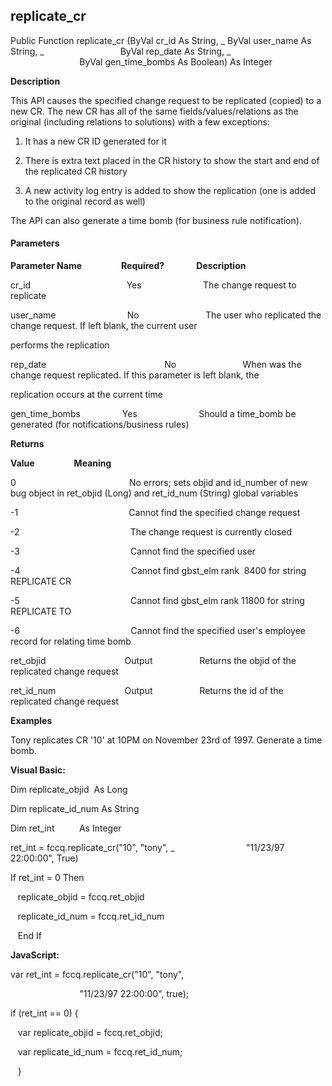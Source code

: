 replicate_cr
------------

Public Function replicate_cr (ByVal cr_id As String, _
							  ByVal user_name As String, _
                              ByVal rep_date As String, _
                              ByVal gen_time_bombs As Boolean) As Integer

**Description**

This API causes the specified change request to be replicated (copied) to a new CR. The new CR has all of the same fields/values/relations as the original (including relations to solutions) with a few exceptions:

1. It has a new CR ID generated for it

2. There is extra text placed in the CR history to show the start and end of the replicated CR history

3. A new activity log entry is added to show the replication (one is added to the original record as well)

The API can also generate a time bomb (for business rule notification).

#### Parameters
**Parameter Name**                **Required?**             **Description**

cr_id                                       Yes                         The change request to replicate

user_name                             No                           The user who replicated the change request. If left blank, the current user

performs the replication

rep_date                                                No                           When was the change request replicated. If this parameter is left blank, the

replication occurs at the current time

gen_time_bombs                 Yes                         Should a time_bomb be generated (for notifications/business rules)

**Returns**

**Value**                **Meaning**

0                                              No errors; sets objid and id_number of new bug object in ret_objid (Long) and ret_id_num (String) global variables

-1                                             Cannot find the specified change request

-2                                             The change request is currently closed

-3                                             Cannot find the specified user

-4                                             Cannot find gbst_elm rank  8400 for string REPLICATE CR

-5                                             Cannot find gbst_elm rank 11800 for string REPLICATE TO

-6                                             Cannot find the specified user's employee record for relating time bomb

ret_objid                                Output                   Returns the objid of the replicated change request

ret_id_num                            Output                   Returns the id of the replicated change request

**Examples**

 Tony replicates CR '10' at 10PM on November 23rd of 1997. Generate a time bomb.

**Visual Basic:**

Dim replicate_objid  As Long

Dim replicate_id_num As String

Dim ret_int          As Integer

ret_int = fccq.replicate_cr("10", "tony", _
                            "11/23/97 22:00:00", True)

 If ret_int = 0 Then

   replicate_objid = fccq.ret_objid

   replicate_id_num = fccq.ret_id_num

   End If

**JavaScript:**

var ret_int = fccq.replicate_cr("10", "tony",

                            "11/23/97 22:00:00", true);

 if (ret_int == 0) {

   var replicate_objid = fccq.ret_objid;

   var replicate_id_num = fccq.ret_id_num;

   }